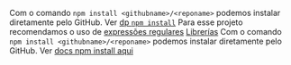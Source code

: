Com o comando `npm install <githubname>/<reponame>` podemos instalar diretamente
pelo GitHub. Ver [dp 
`npm install`](https://docs.npmjs.com/cli/install)
Para esse projeto recomendamos o uso de [expressões regulares](https://developer.mozilla.org/pt-BR/docs/)
[Librerías](http://community.laboratoria.la)
Com o comando `npm install <githubname>/<reponame>` podemos instalar diretamente
pelo GitHub. Ver [docs npm install 
aqui](https://docs.npmjs.com/cli/install)